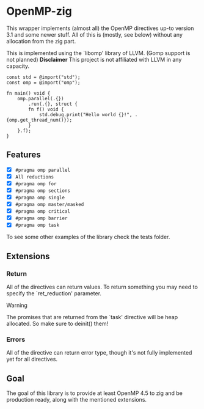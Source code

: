 # OpenMP-zig

This wrapper implements (almost all) the OpenMP directives up-to version 3.1 and some newer stuff.
All of this is (mostly, see below) without any allocation from the zig part.

This is implemented using the `libomp' library of LLVM. (Gomp support is not planned) **Disclaimer** This project is not affiliated with LLVM in any capacity.

```zig
const std = @import("std");
const omp = @import("omp");

fn main() void {
    omp.parallel(.{})
        .run(.{}, struct {
        fn f() void {
            std.debug.print("Hello world {}!", .{omp.get_thread_num()});
        }
    }.f);
}
```

## Features
- [x] `#pragma omp parallel`
- [x] `All reductions`
- [x] `#pragma omp for`
- [x] `#pragma omp sections`
- [x] `#pragma omp single`
- [x] `#pragma omp master/masked`
- [x] `#pragma omp critical`
- [x] `#pragma omp barrier`
- [x] `#pragma omp task`

To see some other examples of the library check the tests folder.

## Extensions

### Return

All of the directives can return values. To return something you may need to specify the `ret_reduction' parameter.

> [!WARNING]
> The promises that are returned from the `task' directive will be heap allocated. So make sure to deinit() them!

### Errors

All of the directive can return error type, though it's not fully implemented yet for all directives.

## Goal

The goal of this library is to provide at least OpenMP 4.5 to zig and be production ready, along with the mentioned extensions.